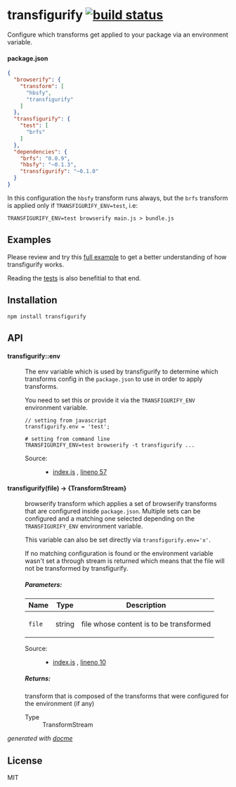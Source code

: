 # transfigurify [![build status](https://secure.travis-ci.org/thlorenz/transfigurify.png)](http://travis-ci.org/thlorenz/transfigurify)

Configure which transforms get applied to your package via an environment variable.

#### package.json

```json
{
  "browserify": {
    "transform": [
      "hbsfy",
      "transfigurify"
    ]
  },
  "transfigurify": {
    "test": [
      "brfs"
    ]
  },
  "dependencies": {
    "brfs": "0.0.9",
    "hbsfy": "~0.1.3",
    "transfigurify": "~0.1.0"
  }
}
```

In this configuration the `hbsfy` transform runs always, but the `brfs` transform is applied only if
`TRANSFIGURIFY_ENV=test`, i.e:

    TRANSFIGURIFY_ENV=test browserify main.js > bundle.js

## Examples

Please review and try this [full example](https://github.com/thlorenz/transfigurify/tree/master/example) to get a better
understanding of how transfigurify works.

Reading the [tests](https://github.com/thlorenz/transfigurify/tree/master/test) is also benefitial to that end.

## Installation

    npm install transfigurify

## API

<!-- START docme generated API please keep comment here to allow auto update -->
<!-- DON'T EDIT THIS SECTION, INSTEAD RE-RUN docme TO UPDATE -->

<div>
<div class="jsdoc-githubify">
<section>
<article>
<div class="container-overview">
<dl class="details">
</dl>
</div>
<dl>
<dt>
<h4 class="name" id="transfigurify::env"><span class="type-signature"></span>transfigurify::env<span class="type-signature"></span></h4>
</dt>
<dd>
<div class="description">
<p>The env variable which is used by transfigurify to determine which transforms config in the <code>package.json</code> to use
in order to apply transforms.</p>
<p>You need to set this or provide it via the <code>TRANSFIGURIFY_ENV</code> environment variable.</p>
<pre><code class="lang-js">// setting from javascript
transfigurify.env = 'test';</code></pre>
<pre><code class="lang-sh"># setting from command line
TRANSFIGURIFY_ENV=test browserify -t transfigurify ...</code></pre>
</div>
<dl class="details">
<dt class="tag-source">Source:</dt>
<dd class="tag-source"><ul class="dummy">
<li>
<a href="https://github.com/thlorenz/transfigurify/blob/master/index.js">index.js</a>
<span>, </span>
<a href="https://github.com/thlorenz/transfigurify/blob/master/index.js#L57">lineno 57</a>
</li>
</ul></dd>
</dl>
</dd>
</dl>
<dl>
<dt>
<h4 class="name" id="transfigurify"><span class="type-signature"></span>transfigurify<span class="signature">(file)</span><span class="type-signature"> &rarr; {TransformStream}</span></h4>
</dt>
<dd>
<div class="description">
<p>browserify transform which applies a set of browserify transforms that are configured inside <code>package.json</code>.
Multiple sets can be configured and a matching one selected depending on the <code>TRANSFIGURIFY_ENV</code> environment variable.</p>
<p>This variable can also be set directly via <code>transfigurify.env='x'</code>.</p>
<p>If no matching configuration is found or the environment variable wasn't set a through stream is returned which
means that the file will not be transformed by transfigurify.</p>
</div>
<h5>Parameters:</h5>
<table class="params">
<thead>
<tr>
<th>Name</th>
<th>Type</th>
<th class="last">Description</th>
</tr>
</thead>
<tbody>
<tr>
<td class="name"><code>file</code></td>
<td class="type">
<span class="param-type">string</span>
</td>
<td class="description last"><p>file whose content is to be transformed</p></td>
</tr>
</tbody>
</table>
<dl class="details">
<dt class="tag-source">Source:</dt>
<dd class="tag-source"><ul class="dummy">
<li>
<a href="https://github.com/thlorenz/transfigurify/blob/master/index.js">index.js</a>
<span>, </span>
<a href="https://github.com/thlorenz/transfigurify/blob/master/index.js#L10">lineno 10</a>
</li>
</ul></dd>
</dl>
<h5>Returns:</h5>
<div class="param-desc">
<p>transform that is composed of the transforms that were configured for the environment (if any)</p>
</div>
<dl>
<dt>
Type
</dt>
<dd>
<span class="param-type">TransformStream</span>
</dd>
</dl>
</dd>
</dl>
</article>
</section>
</div>

*generated with [docme](https://github.com/thlorenz/docme)*
</div>
<!-- END docme generated API please keep comment here to allow auto update -->

## License

MIT
